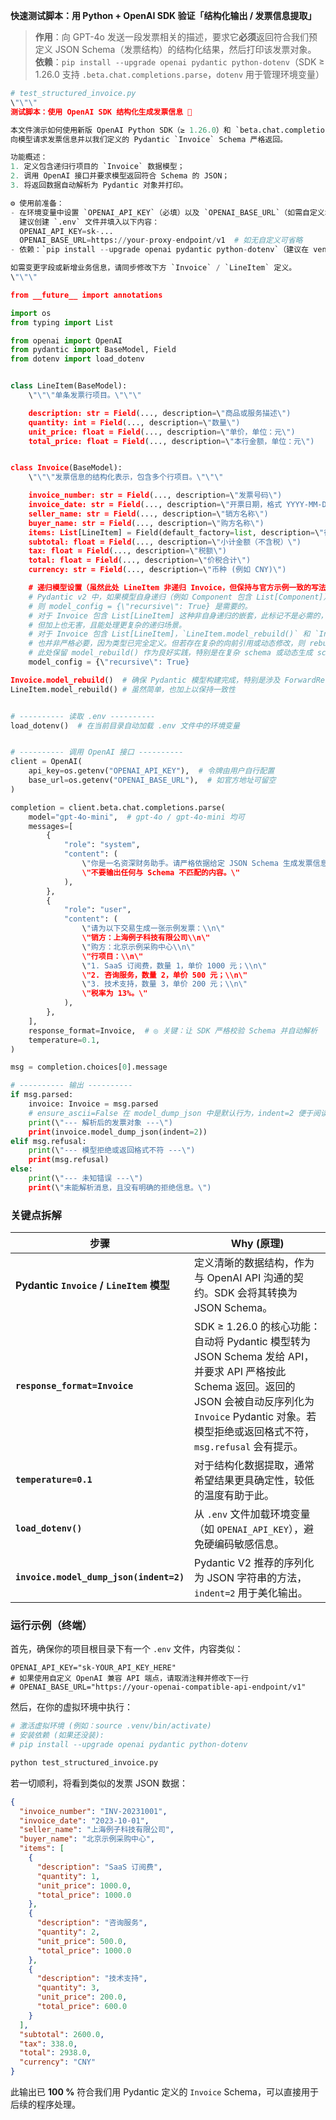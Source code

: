 **快速测试脚本：用 Python + OpenAI SDK 验证「结构化输出 / 发票信息提取」**

> **作用**：向 GPT-4o 发送一段发票相关的描述，要求它**必须**返回符合我们预定义 JSON Schema（发票结构）的结构化结果，然后打印该发票对象。
> **依赖**：`pip install --upgrade openai pydantic python-dotenv`（SDK ≥ 1.26.0 支持 `.beta.chat.completions.parse`，`dotenv` 用于管理环境变量）

```python
# test_structured_invoice.py
\"\"\"
测试脚本：使用 OpenAI SDK 结构化生成发票信息 🧾

本文件演示如何使用新版 OpenAI Python SDK（≥ 1.26.0）和 `beta.chat.completions.parse` 方法，
向模型请求发票信息并以我们定义的 Pydantic `Invoice` Schema 严格返回。

功能概述：
1. 定义包含递归行项目的 `Invoice` 数据模型；
2. 调用 OpenAI 接口并要求模型返回符合 Schema 的 JSON；
3. 将返回数据自动解析为 Pydantic 对象并打印。

⚙️ 使用前准备：
- 在环境变量中设置 `OPENAI_API_KEY`（必填）以及 `OPENAI_BASE_URL`（如需自定义域名时可填）。
  建议创建 `.env` 文件并填入以下内容：
  OPENAI_API_KEY=sk-...
  OPENAI_BASE_URL=https://your-proxy-endpoint/v1  # 如无自定义可省略
- 依赖：`pip install --upgrade openai pydantic python-dotenv`（建议在 venv 环境中执行）。

如需变更字段或新增业务信息，请同步修改下方 `Invoice` / `LineItem` 定义。
\"\"\"

from __future__ import annotations

import os
from typing import List

from openai import OpenAI
from pydantic import BaseModel, Field
from dotenv import load_dotenv


class LineItem(BaseModel):
    \"\"\"单条发票行项目。\"\"\"

    description: str = Field(..., description=\"商品或服务描述\")
    quantity: int = Field(..., description=\"数量\")
    unit_price: float = Field(..., description=\"单价，单位：元\")
    total_price: float = Field(..., description=\"本行金额，单位：元\")


class Invoice(BaseModel):
    \"\"\"发票信息的结构化表示，包含多个行项目。\"\"\"

    invoice_number: str = Field(..., description=\"发票号码\")
    invoice_date: str = Field(..., description=\"开票日期，格式 YYYY-MM-DD\")
    seller_name: str = Field(..., description=\"销方名称\")
    buyer_name: str = Field(..., description=\"购方名称\")
    items: List[LineItem] = Field(default_factory=list, description=\"行项目列表\")
    subtotal: float = Field(..., description=\"小计金额（不含税）\")
    tax: float = Field(..., description=\"税额\")
    total: float = Field(..., description=\"价税合计\")
    currency: str = Field(..., description=\"币种 (例如 CNY)\")

    # 递归模型设置（虽然此处 LineItem 非递归 Invoice，但保持与官方示例一致的写法）
    # Pydantic v2 中，如果模型自身递归（例如 Component 包含 List[Component]）
    # 则 model_config = {\"recursive\": True} 是需要的。
    # 对于 Invoice 包含 List[LineItem] 这种非自身递归的嵌套，此标记不是必需的，
    # 但加上也无害，且能处理更复杂的递归场景。
    # 对于 Invoice 包含 List[LineItem]，`LineItem.model_rebuild()` 和 `Invoice.model_rebuild()`
    # 也并非严格必要，因为类型已完全定义。但若存在复杂的向前引用或动态修改，则 rebuild 有用。
    # 此处保留 model_rebuild() 作为良好实践，特别是在复杂 schema 或动态生成 schema 时。
    model_config = {\"recursive\": True} 

Invoice.model_rebuild()  # 确保 Pydantic 模型构建完成，特别是涉及 ForwardRefs 时
LineItem.model_rebuild() # 虽然简单，也加上以保持一致性


# ---------- 读取 .env ----------
load_dotenv()  # 在当前目录自动加载 .env 文件中的环境变量


# ---------- 调用 OpenAI 接口 ----------
client = OpenAI(
    api_key=os.getenv("OPENAI_API_KEY"),  # 令牌由用户自行配置
    base_url=os.getenv("OPENAI_BASE_URL"),  # 如官方地址可留空
)

completion = client.beta.chat.completions.parse(
    model="gpt-4o-mini",  # gpt-4o / gpt-4o-mini 均可
    messages=[
        {
            "role": "system",
            "content": (
                \"你是一名资深财务助手。请严格依据给定 JSON Schema 生成发票信息，\"
                \"不要输出任何与 Schema 不匹配的内容。\"
            ),
        },
        {
            "role": "user",
            "content": (
                \"请为以下交易生成一张示例发票：\\n\"
                \"销方：上海例子科技有限公司\\n\"
                \"购方：北京示例采购中心\\n\"
                \"行项目：\\n\"
                \"1. SaaS 订阅费，数量 1，单价 1000 元；\\n\"
                \"2. 咨询服务，数量 2，单价 500 元；\\n\"
                \"3. 技术支持，数量 3，单价 200 元；\\n\"
                \"税率为 13%。\"
            ),
        },
    ],
    response_format=Invoice,  # ◎ 关键：让 SDK 严格校验 Schema 并自动解析
    temperature=0.1,
)

msg = completion.choices[0].message

# ---------- 输出 ----------
if msg.parsed:
    invoice: Invoice = msg.parsed
    # ensure_ascii=False 在 model_dump_json 中是默认行为，indent=2 便于阅读
    print(\"--- 解析后的发票对象 ---\")
    print(invoice.model_dump_json(indent=2)) 
elif msg.refusal:
    print(\"--- 模型拒绝或返回格式不符 ---\")
    print(msg.refusal)
else:
    print(\"--- 未知错误 ---\")
    print(\"未能解析消息，且没有明确的拒绝信息。\")
```

### 关键点拆解

| 步骤                                     | Why (原理)                                                                                                |
| ---------------------------------------- | ------------------------------------------------------------------------------------------------------- |
| **Pydantic `Invoice` / `LineItem` 模型** | 定义清晰的数据结构，作为与 OpenAI API 沟通的契约。SDK 会将其转换为 JSON Schema。                               |
| **`response_format=Invoice`**            | SDK ≥ 1.26.0 的核心功能：自动将 Pydantic 模型转为 JSON Schema 发给 API，并要求 API 严格按此 Schema 返回。返回的 JSON 会被自动反序列化为 `Invoice` Pydantic 对象。若模型拒绝或返回格式不符，`msg.refusal` 会有提示。 |
| **`temperature=0.1`**                    | 对于结构化数据提取，通常希望结果更具确定性，较低的温度有助于此。                                                              |
| **`load_dotenv()`**                      | 从 `.env` 文件加载环境变量（如 `OPENAI_API_KEY`），避免硬编码敏感信息。                                       |
| **`invoice.model_dump_json(indent=2)`**  | Pydantic V2 推荐的序列化为 JSON 字符串的方法，`indent=2` 用于美化输出。                                     |

### 运行示例（终端）

首先，确保你的项目根目录下有一个 `.env` 文件，内容类似：
```env
OPENAI_API_KEY="sk-YOUR_API_KEY_HERE"
# 如果使用自定义 OpenAI 兼容 API 端点，请取消注释并修改下一行
# OPENAI_BASE_URL="https://your-openai-compatible-api-endpoint/v1"
```

然后，在你的虚拟环境中执行：
```bash
# 激活虚拟环境 (例如：source .venv/bin/activate)
# 安装依赖 (如果还没装):
# pip install --upgrade openai pydantic python-dotenv

python test_structured_invoice.py
```

若一切顺利，将看到类似的发票 JSON 数据：

```json
{
  "invoice_number": "INV-20231001",
  "invoice_date": "2023-10-01",
  "seller_name": "上海例子科技有限公司",
  "buyer_name": "北京示例采购中心",
  "items": [
    {
      "description": "SaaS 订阅费",
      "quantity": 1,
      "unit_price": 1000.0,
      "total_price": 1000.0
    },
    {
      "description": "咨询服务",
      "quantity": 2,
      "unit_price": 500.0,
      "total_price": 1000.0
    },
    {
      "description": "技术支持",
      "quantity": 3,
      "unit_price": 200.0,
      "total_price": 600.0
    }
  ],
  "subtotal": 2600.0,
  "tax": 338.0,
  "total": 2938.0,
  "currency": "CNY"
}
```

此输出已 **100 %** 符合我们用 Pydantic 定义的 `Invoice` Schema，可以直接用于后续的程序处理。

[1]: https://openai.com/index/introducing-structured-outputs-in-the-api/ "Introducing Structured Outputs in the API | OpenAI"
